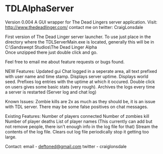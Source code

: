 TDLAlphaServer
==============
Version 0.004
A GUI wrapper for The Dead Lingers server application. Visit: http://www.thedeadlinger.com/ contact me on twitter: CraigLonsdale

First version of The Dead Linger server launcher.
To use just place in the directory where the TDLServerMain.exe is located, generally this will be in C:\Sandswept Studios\The Dead Linger Alpha\
Once unzipped there just double click and go.

Feel free to email me about feature requests or bugs found.

NEW Features:
Updated gui
Chat logged in a seperate area, all text prefixed with user name and time stamp.
Displays server uptime.
Displays world seed.
Prefixes log entries with the uptime at which it occured.
Double click on users gives some basic stats (very rough).
Archives the logs every time a server is restarted (Server log and chat log)

Known Issues:
Zombie kills are 2x as much as they should be, it is an issue with TDL server.
There may be some false positives on chat messages.

Existing Features:
Number of players connected
Number of zombies kill
Number of player deaths
List of player names (This currently can add but not remove people, there isn't enough info in the log file for that)
Stream the contents of the log file.
Clears out log file periodically stop it getting too large.


Contact:
email - deftoned@gmail.com
twitter - craiglonsdale